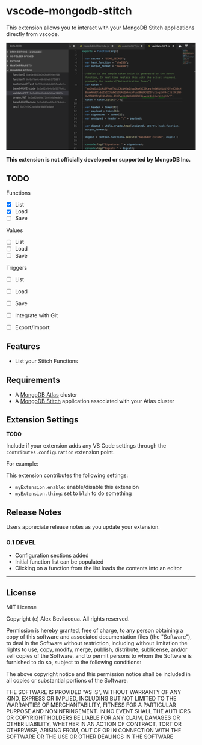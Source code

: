 # vscode-mongodb-stitch

This extension allows you to interact with your MongoDB Stitch applications directly from vscode.

![](docs/ss02.png)

**This extension is not officially developed or supported by MongoDB Inc.**

## TODO

Functions
- [x] List
- [x] Load
- [ ] Save

Values
- [ ] List
- [ ] Load
- [ ] Save

Triggers
- [ ] List
- [ ] Load
- [ ] Save

- [ ] Integrate with Git
- [ ] Export/Import

## Features

* List your Stitch Functions

## Requirements

* A [MongoDB Atlas](https://www.mongodb.com/cloud/atlas) cluster
* A [MongoDB Stitch](https://www.mongodb.com/cloud/stitch) application associated with your Atlas cluster

## Extension Settings

**TODO**

Include if your extension adds any VS Code settings through the `contributes.configuration` extension point.

For example:

This extension contributes the following settings:

* `myExtension.enable`: enable/disable this extension
* `myExtension.thing`: set to `blah` to do something

## Release Notes

Users appreciate release notes as you update your extension.

### 0.1 DEVEL

* Configuration sections added
* Initial function list can be populated
* Clicking on a function from the list loads the contents into an editor

---

## License

MIT License

Copyright (c) Alex Bevilacqua. All rights reserved.

Permission is hereby granted, free of charge, to any person obtaining a copy
of this software and associated documentation files (the "Software"), to deal
in the Software without restriction, including without limitation the rights
to use, copy, modify, merge, publish, distribute, sublicense, and/or sell
copies of the Software, and to permit persons to whom the Software is
furnished to do so, subject to the following conditions:

The above copyright notice and this permission notice shall be included in all
copies or substantial portions of the Software.

THE SOFTWARE IS PROVIDED "AS IS", WITHOUT WARRANTY OF ANY KIND, EXPRESS OR
IMPLIED, INCLUDING BUT NOT LIMITED TO THE WARRANTIES OF MERCHANTABILITY,
FITNESS FOR A PARTICULAR PURPOSE AND NONINFRINGEMENT. IN NO EVENT SHALL THE
AUTHORS OR COPYRIGHT HOLDERS BE LIABLE FOR ANY CLAIM, DAMAGES OR OTHER
LIABILITY, WHETHER IN AN ACTION OF CONTRACT, TORT OR OTHERWISE, ARISING FROM,
OUT OF OR IN CONNECTION WITH THE SOFTWARE OR THE USE OR OTHER DEALINGS IN THE
SOFTWARE